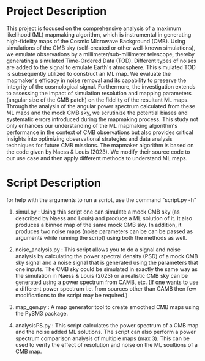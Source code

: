 # Project Description

This project is focused on the comprehensive analysis of a maximum likelihood (ML) mapmaking algorithm, which is instrumental in generating high-fidelity maps of the Cosmic Microwave Background (CMB). Using simulations of the CMB sky (self-created or other well-known simulations), we emulate observations by a millimeter/sub-millimeter telescope, thereby generating a simulated Time-Ordered Data (TOD). Different types of noises are added to the signal to emulate Earth's atmosphere. This simulated TOD is subsequently utilized to construct an ML map. We evaluate the mapmaker's efficacy in noise removal and its capability to preserve the integrity of the cosmological signal. Furthermore, the investigation extends to assessing the impact of simulation resolution and mapping parameters (angular size of the CMB patch) on the fidelity of the resultant ML maps. Through the analysis of the angular power spectrum calculated from these ML maps and the mock CMB sky, we scrutinize the potential biases and systematic errors introduced during the mapmaking process. This study not only enhances our understanding of the ML mapmaking algorithm's performance in the context of CMB observations but also provides critical insights into optimizing observational strategies and data analysis techniques for future CMB missions. The mapmaker algorithm is based on the code given by Naess & Louis (2023). We modify their source code to our use case and then apply different methods to understand ML maps.


# Script Description
for help with the arguments to run a script, use the command "script.py -h"

1. simul.py : Using this script one can simulate a mock CMB sky (as described by Naess and Louis) and produce a ML solution of it. It also produces a binned map of the same mock CMB sky. In addition, it produces two noise maps (noise parameters can be can be passed as arguments while running the script) using both the methods as well.

2. noise_analysis.py : This script allows you to do a signal and noise analysis by calculating the power spectral density (PSD) of a mock CMB sky signal and a noise signal that is generated using the parameters that one inputs. The CMB sky could be simulated in exactly the same way as the simulation in Naess & Louis (2023) or a realistic CMB sky can be generated using a power spectrum from CAMB, etc. (If one wants to use a different power spectrum i.e. from sources other than CAMB then few modifications to the script may be required.)

3. map_gen.py : A map generator tool to create smoothed CMB maps using the PySM3 package.

4. analysisPS.py : This script calculates the power spectrum of a CMB map and the noise added ML solutions. The script can also perform a power spectrum comparison analysis of multiple maps (max 3). This can be used to verify the effect of resolution and noise on the ML soultions of a CMB map.